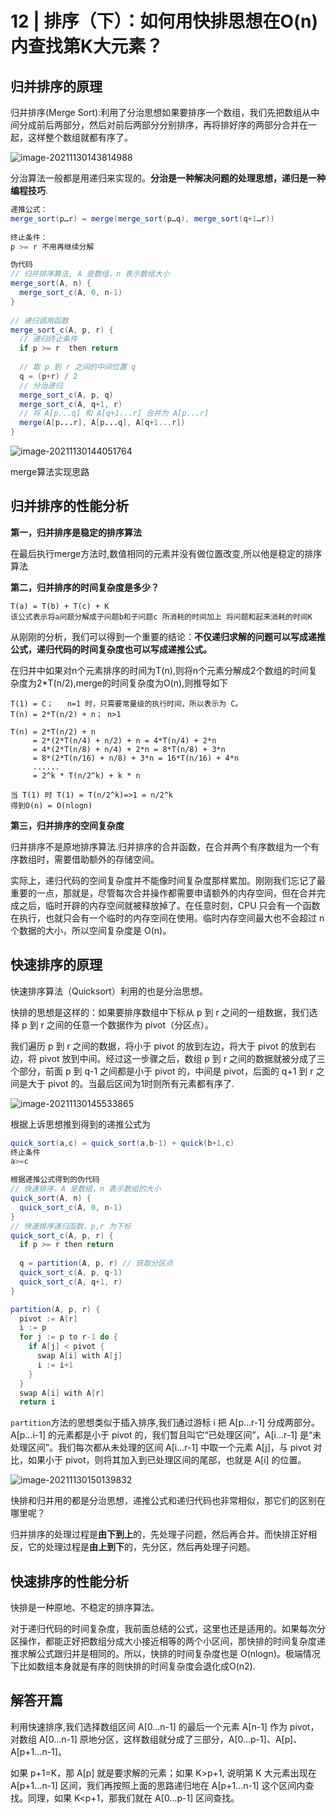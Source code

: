 # 12 | 排序（下）：如何用快排思想在O(n)内查找第K大元素？

## 归并排序的原理

归并排序(Merge Sort):利用了分治思想如果要排序一个数组，我们先把数组从中间分成前后两部分，然后对前后两部分分别排序，再将排好序的两部分合并在一起，这样整个数组就都有序了。

![image-20211130143814988](C:\Users\Administrator\AppData\Roaming\Typora\typora-user-images\image-20211130143814988.png)

分治算法一般都是用递归来实现的。**分治是一种解决问题的处理思想，递归是一种编程技巧**.

```java
递推公式：
merge_sort(p…r) = merge(merge_sort(p…q), merge_sort(q+1…r))
 
终止条件：
p >= r 不用再继续分解

伪代码
// 归并排序算法, A 是数组，n 表示数组大小
merge_sort(A, n) {
  merge_sort_c(A, 0, n-1)
}
 
// 递归调用函数
merge_sort_c(A, p, r) {
  // 递归终止条件
  if p >= r  then return
 
  // 取 p 到 r 之间的中间位置 q
  q = (p+r) / 2
  // 分治递归
  merge_sort_c(A, p, q)
  merge_sort_c(A, q+1, r)
  // 将 A[p...q] 和 A[q+1...r] 合并为 A[p...r]
  merge(A[p...r], A[p...q], A[q+1...r])
}

```

![image-20211130144051764](C:\Users\Administrator\AppData\Roaming\Typora\typora-user-images\image-20211130144051764.png)

merge算法实现思路

## 归并排序的性能分析

**第一，归并排序是稳定的排序算法**

在最后执行merge方法时,数值相同的元素并没有做位置改变,所以他是稳定的排序算法

**第二，归并排序的时间复杂度是多少？**

```
T(a) = T(b) + T(c) + K 
该公式表示将a问题分解成子问题b和子问题c 所消耗的时间加上 将问题和起来消耗的时间K
```

从刚刚的分析，我们可以得到一个重要的结论：**不仅递归求解的问题可以写成递推公式，递归代码的时间复杂度也可以写成递推公式。**

在归并中如果对n个元素排序的时间为T(n),则将n个元素分解成2个数组的时间复杂度为2*T(n/2),merge的时间复杂度为O(n),则推导如下

```
T(1) = C；   n=1 时，只需要常量级的执行时间，所以表示为 C。
T(n) = 2*T(n/2) + n； n>1

T(n) = 2*T(n/2) + n
     = 2*(2*T(n/4) + n/2) + n = 4*T(n/4) + 2*n
     = 4*(2*T(n/8) + n/4) + 2*n = 8*T(n/8) + 3*n
     = 8*(2*T(n/16) + n/8) + 3*n = 16*T(n/16) + 4*n
     ......
     = 2^k * T(n/2^k) + k * n     
     
当 T(1) 时 T(1) = T(n/2^k)=>1 = n/2^k
得到O(n) = O(nlogn)
```

**第三，归并排序的空间复杂度**

归并排序不是原地排序算法.归并排序的合并函数，在合并两个有序数组为一个有序数组时，需要借助额外的存储空间。

实际上，递归代码的空间复杂度并不能像时间复杂度那样累加。刚刚我们忘记了最重要的一点，那就是，尽管每次合并操作都需要申请额外的内存空间，但在合并完成之后，临时开辟的内存空间就被释放掉了。在任意时刻，CPU 只会有一个函数在执行，也就只会有一个临时的内存空间在使用。临时内存空间最大也不会超过 n 个数据的大小，所以空间复杂度是 O(n)。

## 快速排序的原理

快速排序算法（Quicksort）利用的也是分治思想。

快排的思想是这样的：如果要排序数组中下标从 p 到 r 之间的一组数据，我们选择 p 到 r 之间的任意一个数据作为 pivot（分区点）。

我们遍历 p 到 r 之间的数据，将小于 pivot 的放到左边，将大于 pivot 的放到右边，将 pivot 放到中间。经过这一步骤之后，数组 p 到 r 之间的数据就被分成了三个部分，前面 p 到 q-1 之间都是小于 pivot 的，中间是 pivot，后面的 q+1 到 r 之间是大于 pivot 的。当最后区间为1时则所有元素都有序了.

![image-20211130145533865](C:\Users\Administrator\AppData\Roaming\Typora\typora-user-images\image-20211130145533865.png)

根据上诉思想推到得到的递推公式为

```java
quick_sort(a,c) = quick_sort(a,b-1) + quick(b+1,c)
终止条件
a>=c

根据递推公式得到的伪代码
// 快速排序，A 是数组，n 表示数组的大小
quick_sort(A, n) {
  quick_sort_c(A, 0, n-1)
}
// 快速排序递归函数，p,r 为下标
quick_sort_c(A, p, r) {
  if p >= r then return
  
  q = partition(A, p, r) // 获取分区点
  quick_sort_c(A, p, q-1)
  quick_sort_c(A, q+1, r)
}

partition(A, p, r) {
  pivot := A[r]
  i := p
  for j := p to r-1 do {
    if A[j] < pivot {
      swap A[i] with A[j]
      i := i+1
    }
  }
  swap A[i] with A[r]
  return i
```

`partition`方法的思想类似于插入排序,我们通过游标 i 把 A[p…r-1] 分成两部分。A[p…i-1] 的元素都是小于 pivot 的，我们暂且叫它“已处理区间”，A[i…r-1] 是“未处理区间”。我们每次都从未处理的区间 A[i…r-1] 中取一个元素 A[j]，与 pivot 对比，如果小于 pivot，则将其加入到已处理区间的尾部，也就是 A[i] 的位置。

![image-20211130150139832](C:\Users\Administrator\AppData\Roaming\Typora\typora-user-images\image-20211130150139832.png)

快排和归并用的都是分治思想，递推公式和递归代码也非常相似，那它们的区别在哪里呢？

归并排序的处理过程是**由下到上**的，先处理子问题，然后再合并。而快排正好相反，它的处理过程是**由上到下**的，先分区，然后再处理子问题。

## 快速排序的性能分析

快排是一种原地、不稳定的排序算法。

对于递归代码的时间复杂度，我前面总结的公式，这里也还是适用的。如果每次分区操作，都能正好把数组分成大小接近相等的两个小区间，那快排的时间复杂度递推求解公式跟归并是相同的。所以，快排的时间复杂度也是 O(nlogn)。极端情况下比如数组本身就是有序的则快排的时间复杂度会退化成O(n2).

## 解答开篇

利用快速排序,我们选择数组区间 A[0…n-1] 的最后一个元素 A[n-1] 作为 pivot，对数组 A[0…n-1] 原地分区，这样数组就分成了三部分，A[0…p-1]、A[p]、A[p+1…n-1]。

如果 p+1=K，那 A[p] 就是要求解的元素；如果 K>p+1, 说明第 K 大元素出现在 A[p+1…n-1] 区间，我们再按照上面的思路递归地在 A[p+1…n-1] 这个区间内查找。同理，如果 K<p+1，那我们就在 A[0…p-1] 区间查找。